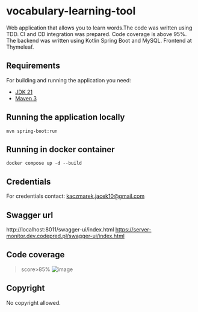 # vocabulary-learning-tool

Web application that allows you to learn words.The code was written using TDD. 
CI and CD integration was prepared. Code coverage is above 95%. 
The backend was written using Kotlin Spring Boot and MySQL. Frontend at Thymeleaf.


## Requirements

For building and running the application you need:

- [JDK 21](https://www.oracle.com/pl/java/technologies/downloads/)
- [Maven 3](https://maven.apache.org)

## Running the application locally


```shell
mvn spring-boot:run
```

## Running in docker container


```shell
docker compose up -d --build
```

## Credentials

For credentials contact: kaczmarek.jacek10@gmail.com

## Swagger url
http://localhost:8011/swagger-ui/index.html
https://server-monitor.dev.codepred.pl/swagger-ui/index.html

## Code coverage

> score>85%
![image](https://github.com/JacekKaczmarek10/vocabulary-learning-tool/assets/58121352/73bbba87-4d74-4546-8cee-460a65645513)



## Copyright

No copyright allowed. 



